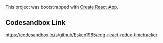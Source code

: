 This project was bootstrapped with [Create React App](https://github.com/facebook/create-react-app).

## Codesandbox Link
https://codesandbox.io/s/github/Esken1985/cdg-react-redux-timetracker
